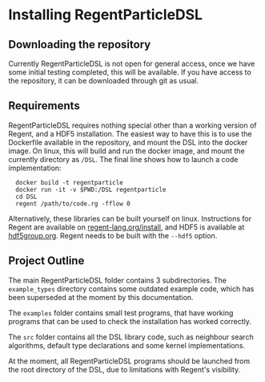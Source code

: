 # Installing RegentParticleDSL

## Downloading the repository

Currently RegentParticleDSL is not open for general access, once we have some initial testing completed, this will be available.
If you have access to the repository, it can be downloaded through git as usual.

## Requirements

RegentParticleDSL requires nothing special other than a working version of Regent, and a HDF5 installation.
The easiest way to have this is to use the Dockerfile available in the repository, and mount the DSL into the docker image. 
On linux, this will build and run the docker image, and mount the currently directory as `/DSL`. The final line shows how to launch a
code implementation:
```
  docker build -t regentparticle
  docker run -it -v $PWD:/DSL regentparticle
  cd DSL
  regent /path/to/code.rg -fflow 0
```

Alternatively, these libraries can be built yourself on linux. Instructions for Regent are available on [regent-lang.org/install](http://regent-lang.org/install/), 
and HDF5 is available at [hdf5group.org](https://www.hdfgroup.org/solutions/hdf5/). Regent needs to be built with the `--hdf5` option.


## Project Outline
The main RegentParticleDSL folder contains 3 subdirectories. The `example_types` directory contains some outdated example code, which 
has been superseded at the moment by this documentation.

The `examples` folder contains small test programs, that have working programs that can be used to check the installation has worked correctly.

The `src` folder contains all the DSL library code, such as neighbour search algorithms, default type declarations and some kernel implementations.

At the moment, all RegentParticleDSL programs should be launched from the root directory of the DSL, due to limitations with Regent's visibility.
